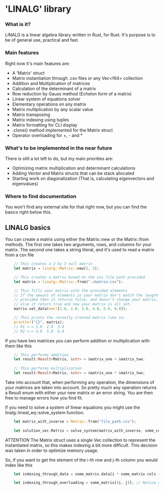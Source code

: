 # 'LINALG' library

### What is it?
LINALG is a linear algebra library written in Rust, for Rust.
It's purpose is to be of general use, practical and fast.

### Main features
Right now it's main features are:
- A 'Matrix' struct
- Matrix instantiation through .csv files or any Vec\<f64\> collection
- Addition and Multiplication of matrices
- Calculation of the determinant of a matrix
- Row reduction by Gauss method (Echelon form of a matrix)
- Linear system of equations solver
- Elementary operations on any matrix
- Matrix multiplication by any scalar value
- Matrix transposing
- Matrix indexing using tuples
- Matrix formatting for CLI display
- .clone() method implemented for the Matrix struct
- Operator overloading for +, - and *

### What's to be implemented in the near future
There is still a lot left to do, but my main priorities are:
- Optimizing matrix multiplication and determinant calculations
- Adding Vector and Matrix structs that can be stack allocated
- Starting work on diagonalization (That is, calculating eigenvectors and eigenvalues)

### Where to find documentation
You won't find any external site for that right now, but you can find the basics right below this.





## LINALG basics

You can create a matrix using either the Matrix::new or the Matrix::from methods.
The first one takes two arguments, rows, and columns for your matrix.
The second one takes a string literal, and it's used to read a matrix from a csv file

```Rust
    // This creates a 2 by 3 null matrix
    let matrix = linalg::Matrix::new(2, 3); 

    // This creates a matrix based on the csv file path provided
    let matrix = linalg::Matrix::from("./matrix.csv");

    // This fills your matrix with the provided elements
    // If the amount of elements in your matrix don't match the length of the Vec
    // provided then it returns false, and doesn't change your matrix,
    // else it return true and now your matrix is all set.
    matrix.set_data(vec![1.0, 2.0, 3.0, 4.0, 5.0, 6.0]);

    // This prints the recently created matrix like so:
    println!("{}", matrix);
    // R1 <-> 1.0  2.0  3.0
    // R2 <-> 4.0  5.0  6.0
```

If you have two matrices you can perform addition or multiplication with them like this

```Rust
    // This performs addition
    let result:Result<Matrix, &str> = &matrix_one + &matrix_two; 
    
    // This performs multiplication
    let result:Result<Matrix, &str> = &matrix_one * &matrix_two; 
```

Take into account that, when performing any operation, the dimensions of your matrices are taken into account. So pretty much any operation returns a Result enum with either your new matrix or an error string. You are then free to manage errors how you find fit.

If you need to solve a system of linear equations you might use the linalg::lineal_eq::solve_system function.

```Rust
    let matrix_with_inverse = Matrix::from("file_path.csv");
    
    let solution_vec:Matrix = solve_system(matrix_with_inverse, some_column_vector);
```

*ATTENTION*
The Matrix struct uses a single Vec collection to represent the instantiated matrix, so this makes indexing
a bit more difficult. This decision was taken in order to optimize memory usage.

So, if you want to get the element of the i-th row and j-th column you would index like this

```Rust
    let indexing_through_data = some_matrix.data[i * some_matrix.cols + j];

    let indexing_through_overloading = some_matrix[(i, j)]; // Notice we use a tuple inside the brackets
```